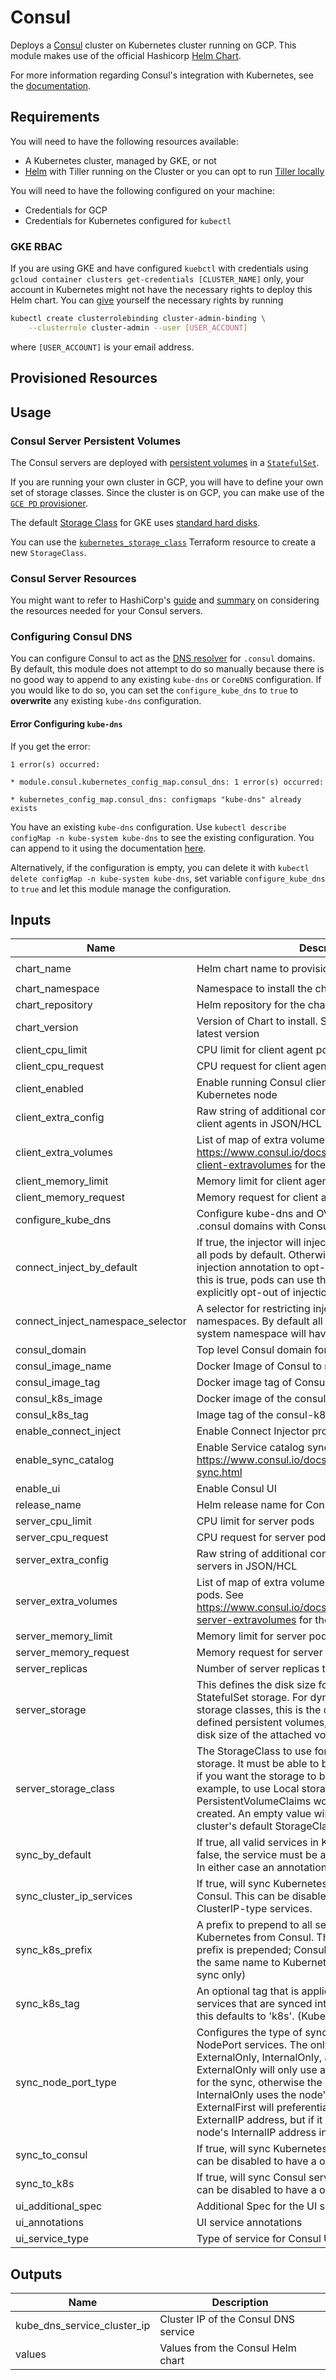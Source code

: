 # Consul

Deploys a [Consul](https://www.consul.io/) cluster on Kubernetes cluster running on GCP. This module
makes use of the official Hashicorp [Helm Chart](https://www.consul.io/docs/platform/k8s/helm.html).

For more information regarding Consul's integration with Kubernetes, see the
[documentation](https://www.consul.io/docs/platform/k8s/index.html).

## Requirements

You will need to have the following resources available:

- A Kubernetes cluster, managed by GKE, or not
- [Helm](https://helm.sh/) with Tiller running on the Cluster or you can opt to run
    [Tiller locally](https://docs.helm.sh/using_helm/#running-tiller-locally)

You will need to have the following configured on your machine:

- Credentials for GCP
- Credentials for Kubernetes configured for `kubectl`

### GKE RBAC

If you are using GKE and have configured `kuebctl` with credentials using
`gcloud container clusters get-credentials [CLUSTER_NAME]` only, your account in Kubernetes might
not have the necessary rights to deploy this Helm chart. You can
[give](https://cloud.google.com/kubernetes-engine/docs/how-to/role-based-access-control#prerequisites_for_using_role-based_access_control)
yourself the necessary rights by running

```bash
kubectl create clusterrolebinding cluster-admin-binding \
    --clusterrole cluster-admin --user [USER_ACCOUNT]
```

where `[USER_ACCOUNT]` is your email address.

## Provisioned Resources

## Usage

### Consul Server Persistent Volumes

The Consul servers are deployed with
[persistent volumes](https://kubernetes.io/docs/concepts/storage/persistent-volumes/) in a
[`StatefulSet`](https://kubernetes.io/docs/concepts/workloads/controllers/statefulset/).

If you are running your own cluster in GCP, you will have to define your own set of storage classes.
Since the cluster is on GCP, you can make use of the
[`GCE PD` provisioner](https://kubernetes.io/docs/concepts/storage/storage-classes/#gce-pd).

The default [Storage Class](https://kubernetes.io/docs/concepts/storage/storage-classes/) for GKE
uses
[standard hard disks](https://cloud.google.com/kubernetes-engine/docs/concepts/persistent-volumes#storageclasses).

You can use the
[`kubernetes_storage_class`](https://www.terraform.io/docs/providers/kubernetes/r/storage_class.html)
Terraform resource to create a new `StorageClass`.

### Consul Server Resources

You might want to refer to HashiCorp's [guide](https://www.consul.io/docs/guides/performance.html)
and [summary](https://learn.hashicorp.com/consul/advanced/day-1-operations/reference-architecture)
on considering the resources needed for your Consul servers.

### Configuring Consul DNS

You can configure Consul to act as the
[DNS resolver](https://www.consul.io/docs/platform/k8s/dns.html) for `.consul` domains. By default,
this module does not attempt to do so manually because there is no good way to append to any
existing `kube-dns` or `CoreDNS` configuration. If you would like to do so, you can set the
`configure_kube_dns` to `true` to **overwrite** any existing `kube-dns` configuration.

#### Error Configuring `kube-dns`

If you get the error:

```text
1 error(s) occurred:

* module.consul.kubernetes_config_map.consul_dns: 1 error(s) occurred:

* kubernetes_config_map.consul_dns: configmaps "kube-dns" already exists

```

You have an existing `kube-dns` configuration. Use
`kubectl describe configMap -n kube-system kube-dns` to see the existing configuration. You can
append to it using the documentation [here](https://www.consul.io/docs/platform/k8s/dns.html).

Alternatively, if the configuration is empty, you can delete it with
`kubectl delete configMap -n kube-system kube-dns`, set variable `configure_kube_dns` to `true`
and let this module manage the configuration.

## Inputs

| Name | Description | Type | Default | Required |
|------|-------------|:----:|:-----:|:-----:|
| chart\_name | Helm chart name to provision | string | `"https://github.com/basisai/consul-helm/archive/extensions.tar.gz"` | no |
| chart\_namespace | Namespace to install the chart into | string | `"default"` | no |
| chart\_repository | Helm repository for the chart | string | `""` | no |
| chart\_version | Version of Chart to install. Set to empty to install the latest version | string | `""` | no |
| client\_cpu\_limit | CPU limit for client agent pods | string | `"1000m"` | no |
| client\_cpu\_request | CPU request for client agent pods | string | `"250m"` | no |
| client\_enabled | Enable running Consul client agents on every Kubernetes node | string | `"true"` | no |
| client\_extra\_config | Raw string of additional configuration to include for client agents in JSON/HCL | string | `"{}"` | no |
| client\_extra\_volumes | List of map of extra volumes specification. See https://www.consul.io/docs/platform/k8s/helm.html#v-client-extravolumes for the keys | list | `<list>` | no |
| client\_memory\_limit | Memory limit for client agent pods | string | `"2Gi"` | no |
| client\_memory\_request | Memory request for client agent pods | string | `"1Gi"` | no |
| configure\_kube\_dns | Configure kube-dns and OVERWRITE it to resolve .consul domains with Consul DNS | string | `"false"` | no |
| connect\_inject\_by\_default | If true, the injector will inject the Connect sidecar into all pods by default. Otherwise, pods must specify the injection annotation to opt-in to Connect injection. If this is true, pods can use the same annotation to explicitly opt-out of injection. | string | `"false"` | no |
| connect\_inject\_namespace\_selector | A selector for restricting injection to only matching namespaces. By default all namespaces except the system namespace will have injection enabled. | string | `""` | no |
| consul\_domain | Top level Consul domain for DNS queries | string | `"consul"` | no |
| consul\_image\_name | Docker Image of Consul to run | string | `"consul"` | no |
| consul\_image\_tag | Docker image tag of Consul to run | string | `"1.4.1"` | no |
| consul\_k8s\_image | Docker image of the consul-k8s binary to run | string | `"hashicorp/consul-k8s"` | no |
| consul\_k8s\_tag | Image tag of the consul-k8s binary to run | string | `"0.4.0"` | no |
| enable\_connect\_inject | Enable Connect Injector process | string | `"false"` | no |
| enable\_sync\_catalog | Enable Service catalog sync: https://www.consul.io/docs/platform/k8s/service-sync.html | string | `"true"` | no |
| enable\_ui | Enable Consul UI | string | `"false"` | no |
| release\_name | Helm release name for Consul | string | `"consul"` | no |
| server\_cpu\_limit | CPU limit for server pods | string | `"2000m"` | no |
| server\_cpu\_request | CPU request for server pods | string | `"500m"` | no |
| server\_extra\_config | Raw string of additional configuration to include for servers in JSON/HCL | string | `"{}"` | no |
| server\_extra\_volumes | List of map of extra volumes specification for server pods. See https://www.consul.io/docs/platform/k8s/helm.html#v-server-extravolumes for the keys | list | `<list>` | no |
| server\_memory\_limit | Memory limit for server pods | string | `"4Gi"` | no |
| server\_memory\_request | Memory request for server pods | string | `"2Gi"` | no |
| server\_replicas | Number of server replicas to run | string | `"5"` | no |
| server\_storage | This defines the disk size for configuring the servers' StatefulSet storage. For dynamically provisioned storage classes, this is the desired size. For manually defined persistent volumes, this should be set to the disk size of the attached volume. | string | `"10Gi"` | no |
| server\_storage\_class | The StorageClass to use for the servers' StatefulSet storage. It must be able to be dynamically provisioned if you want the storage to be automatically created. For example, to use Local storage classes, the PersistentVolumeClaims would need to be manually created. An empty value will use the Kubernetes cluster's default StorageClass. | string | `""` | no |
| sync\_by\_default | If true, all valid services in K8S are synced by default. If false, the service must be annotated properly to sync. In either case an annotation can override the default. | string | `"true"` | no |
| sync\_cluster\_ip\_services | If true, will sync Kubernetes ClusterIP services to Consul. This can be disabled to have the sync ignore ClusterIP-type services. | string | `"true"` | no |
| sync\_k8s\_prefix | A prefix to prepend to all services registered in Kubernetes from Consul. This defaults to '' where no prefix is prepended; Consul services are synced with the same name to Kubernetes. (Consul -> Kubernetes sync only) | string | `""` | no |
| sync\_k8s\_tag | An optional tag that is applied to all of the Kubernetes services that are synced into Consul. If nothing is set, this defaults to 'k8s'. (Kubernetes -> Consul sync only) | string | `"k8s"` | no |
| sync\_node\_port\_type | Configures the type of syncing that happens for NodePort services. The only valid options are: ExternalOnly, InternalOnly, and ExternalFirst. ExternalOnly will only use a node's ExternalIP address for the sync, otherwise the service will not be synced. InternalOnly uses the node's InternalIP address. ExternalFirst will preferentially use the node's ExternalIP address, but if it doesn't exist, it will use the node's InternalIP address instead. | string | `""` | no |
| sync\_to\_consul | If true, will sync Kubernetes services to Consul. This can be disabled to have a one-way sync. | string | `"true"` | no |
| sync\_to\_k8s | If true, will sync Consul services to Kubernetes. This can be disabled to have a one-way sync. | string | `"true"` | no |
| ui\_additional\_spec | Additional Spec for the UI service | string | `""` | no |
| ui\_annotations | UI service annotations | string | `""` | no |
| ui\_service\_type | Type of service for Consul UI | string | `"ClusterIP"` | no |

## Outputs

| Name | Description |
|------|-------------|
| kube\_dns\_service\_cluster\_ip | Cluster IP of the Consul DNS service |
| values | Values from the Consul Helm chart |
